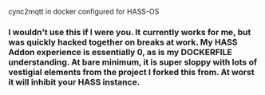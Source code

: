 cync2mqtt in docker configured for HASS-OS
### I wouldn't use this if I were you. It currently works for me, but was quickly hacked together on breaks at work. My HASS Addon experience is essentially 0, as is my DOCKERFILE understanding. At bare minimum, it is super sloppy with lots of vestigial elements from the project I forked this from. At worst it will inhibit your HASS instance. 
